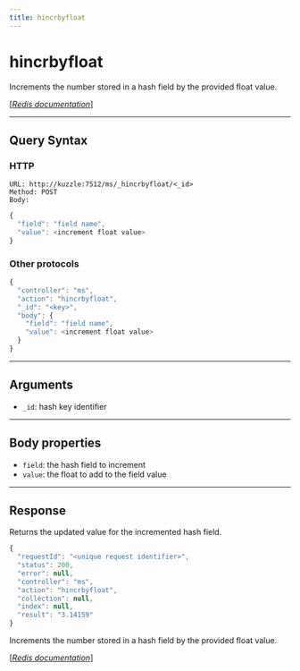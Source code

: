 ```yaml
---
title: hincrbyfloat
---
```


# hincrbyfloat

<SinceBadge version="1.0.0" />

Increments the number stored in a hash field by the provided float value.

[[_Redis documentation_]](https://redis.io/commands/hincrbyfloat)

---

## Query Syntax

### HTTP

```http
URL: http://kuzzle:7512/ms/_hincrbyfloat/<_id>
Method: POST
Body:
```

```js
{
  "field": "field name",
  "value": <increment float value>
}
```

### Other protocols

```js
{
  "controller": "ms",
  "action": "hincrbyfloat",
  "_id": "<key>",
  "body": {
    "field": "field name",
    "value": <increment float value>
  }
}
```

---

## Arguments

- `_id`: hash key identifier

---

## Body properties

- `field`: the hash field to increment
- `value`: the float to add to the field value

---

## Response

Returns the updated value for the incremented hash field.

```javascript
{
  "requestId": "<unique request identifier>",
  "status": 200,
  "error": null,
  "controller": "ms",
  "action": "hincrbyfloat",
  "collection": null,
  "index": null,
  "result": "3.14159"
}
```

Increments the number stored in a hash field by the provided float value.

[[_Redis documentation_]](https://redis.io/commands/hincrbyfloat)
